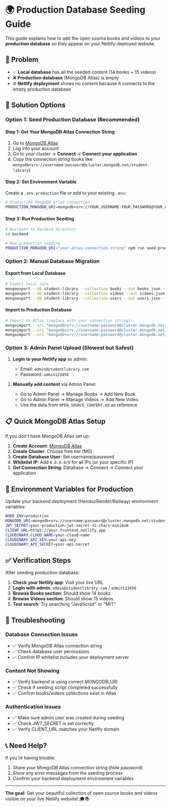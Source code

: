 # 🌍 Production Database Seeding Guide

This guide explains how to add the open source books and videos to your **production database** so they appear on your Netlify-deployed website.

## 🎯 Problem
- ✅ **Local database** has all the seeded content (14 books + 15 videos)
- ❌ **Production database** (MongoDB Atlas) is empty
- 🌐 **Netlify deployment** shows no content because it connects to the empty production database

## 🚀 Solution Options

### Option 1: Seed Production Database (Recommended)

#### Step 1: Get Your MongoDB Atlas Connection String
1. Go to [MongoDB Atlas](https://cloud.mongodb.com/)
2. Log into your account
3. Go to your cluster → **Connect** → **Connect your application**
4. Copy the connection string (looks like: `mongodb+srv://username:password@cluster.mongodb.net/student-library`)

#### Step 2: Set Environment Variable
Create a `.env.production` file or add to your existing `.env`:

```bash
# Production MongoDB Atlas connection
PRODUCTION_MONGODB_URI=mongodb+srv://YOUR_USERNAME:YOUR_PASSWORD@YOUR_CLUSTER.mongodb.net/student-library
```

#### Step 3: Run Production Seeding
```bash
# Navigate to backend directory
cd backend

# Run production seeding
PRODUCTION_MONGODB_URI="your-atlas-connection-string" npm run seed:production
```

### Option 2: Manual Database Migration

#### Export from Local Database
```bash
# Export local data
mongoexport --db student-library --collection books --out books.json --jsonArray
mongoexport --db student-library --collection videos --out videos.json --jsonArray
mongoexport --db student-library --collection users --out users.json --jsonArray
```

#### Import to Production Database
```bash
# Import to Atlas (replace with your connection string)
mongoimport --uri "mongodb+srv://username:password@cluster.mongodb.net/student-library" --collection books --file books.json --jsonArray
mongoimport --uri "mongodb+srv://username:password@cluster.mongodb.net/student-library" --collection videos --file videos.json --jsonArray
mongoimport --uri "mongodb+srv://username:password@cluster.mongodb.net/student-library" --collection users --file users.json --jsonArray
```

### Option 3: Admin Panel Upload (Slowest but Safest)

1. **Login to your Netlify app** as admin:
   - Email: `admin@studentlibrary.com` 
   - Password: `admin123456`

2. **Manually add content** via Admin Panel:
   - Go to Admin Panel → Manage Books → Add New Book
   - Go to Admin Panel → Manage Videos → Add New Video
   - Use the data from `OPEN_SOURCE_CONTENT.md` as reference

## 📋 Quick MongoDB Atlas Setup

If you don't have MongoDB Atlas set up:

1. **Create Account**: [MongoDB Atlas](https://www.mongodb.com/cloud/atlas)
2. **Create Cluster**: Choose free tier (M0)
3. **Create Database User**: Set username/password
4. **Whitelist IP**: Add `0.0.0.0/0` for all IPs (or your specific IP)
5. **Get Connection String**: Database → Connect → Connect your application

## 🔧 Environment Variables for Production

Update your backend deployment (Heroku/Render/Railway) environment variables:

```bash
NODE_ENV=production
MONGODB_URI=mongodb+srv://username:password@cluster.mongodb.net/student-library
JWT_SECRET=your-production-jwt-secret-32-chars-minimum
CLIENT_URL=https://your-frontend.netlify.app
CLOUDINARY_CLOUD_NAME=your-cloud-name
CLOUDINARY_API_KEY=your-api-key
CLOUDINARY_API_SECRET=your-api-secret
```

## ✅ Verification Steps

After seeding production database:

1. **Check your Netlify app**: Visit your live URL
2. **Login with admin**: `admin@studentlibrary.com` / `admin123456`
3. **Browse Books section**: Should show 14 books
4. **Browse Videos section**: Should show 15 videos
5. **Test search**: Try searching "JavaScript" or "MIT"

## 🚨 Troubleshooting

### Database Connection Issues
- ✅ Verify MongoDB Atlas connection string
- ✅ Check database user permissions
- ✅ Confirm IP whitelist includes your deployment server

### Content Not Showing
- ✅ Verify backend is using correct MONGODB_URI
- ✅ Check if seeding script completed successfully
- ✅ Confirm books/videos collections exist in Atlas

### Authentication Issues
- ✅ Make sure admin user was created during seeding
- ✅ Check JWT_SECRET is set correctly
- ✅ Verify CLIENT_URL matches your Netlify domain

## 📞 Need Help?

If you're having trouble:
1. Share your MongoDB Atlas connection string (hide password)
2. Show any error messages from the seeding process
3. Confirm your backend deployment environment variables

---

**The goal**: Get your beautiful collection of open source books and videos visible on your live Netlify website! 🎓📚
